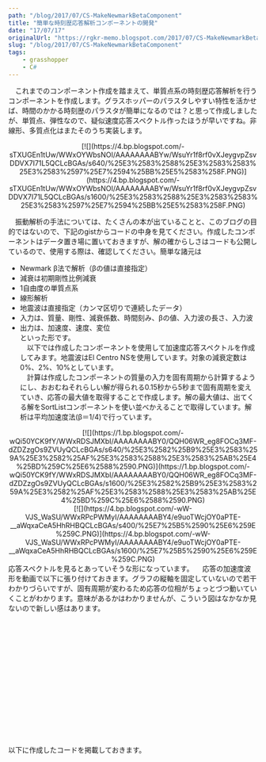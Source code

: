 ```yaml
---
path: "/blog/2017/07/CS-MakeNewmarkBetaComponent"
title: "簡単な時刻歴応答解析コンポーネントの開発"
date: "17/07/17"
originalUrl: "https://rgkr-memo.blogspot.com/2017/07/CS-MakeNewmarkBetaComponent.html"
slug: "/blog/2017/07/CS-MakeNewmarkBetaComponent"
tags:
    - grasshopper
    - C#
---
```

　これまでのコンポーネント作成を踏まえて、単質点系の時刻歴応答解析を行うコンポーネントを作成します。グラスホッパーのパラスタしやすい特性を活かせば、時間のかかる時刻歴のパラスタが簡単になるのでは？と思って作成しましたが、単質点、弾性なので、疑似速度応答スペクトル作ったほうが早いですね。非線形、多質点化はまたそのうち実装します。  
<div class="separator" style="clear: both; text-align: center;">[![](https://4.bp.blogspot.com/-sTXUGEn1tUw/WWxOYWbsNOI/AAAAAAAABYw/WsuYr1f8rf0vXJeygvpZsvDDVX7I71L5QCLcBGAs/s640/%25E3%2583%2588%25E3%2583%2583%25E3%2583%2597%25E7%2594%25BB%25E5%2583%258F.PNG)](https://4.bp.blogspot.com/-sTXUGEn1tUw/WWxOYWbsNOI/AAAAAAAABYw/WsuYr1f8rf0vXJeygvpZsvDDVX7I71L5QCLcBGAs/s1600/%25E3%2583%2588%25E3%2583%2583%25E3%2583%2597%25E7%2594%25BB%25E5%2583%258F.PNG)</div>  

　振動解析の手法については、たくさんの本が出ていることと、このブログの目的ではないので、下記のgistからコードの中身を見てください。作成したコンポーネントはデータ置き場に置いておきますが、解の確からしさはコードも公開しているので、使用する際は、確認してください。簡単な諸元は  

*   Newmark β法で解析（βの値は直接指定）
*   減衰は初期剛性比例減衰
*   1自由度の単質点系
*   線形解析
*   地震波は直接指定（カンマ区切りで連続したデータ）
*   入力は、質量、剛性、減衰係数、時間刻み、βの値、入力波の長さ、入力波
*   出力は、加速度、速度、変位<div>といった形です。  
　以下では作成したコンポーネントを使用して加速度応答スペクトルを作成してみます。地震波はEl Centro NSを使用しています。対象の減衰定数は0%、2%、10%としています。  
　計算は作成したコンポーネントの質量の入力を固有周期から計算するようにし、おおむねそれらしい解が得られる0.15秒から5秒まで固有周期を変えていき、応答の最大値を取得することで作成します。解の最大値は、出てくる解をSortListコンポーネントを使い並べかえることで取得しています。解析は平均加速度法(β＝1/4)で行っています。  

<div class="separator" style="clear: both; text-align: center;">[![](https://1.bp.blogspot.com/-wQi50YCK9fY/WWxRDSJMXbI/AAAAAAAABY0/QQH06WR_eg8FOCq3MF-dZDZzgOs9ZVUyQCLcBGAs/s640/%25E3%2582%25B9%25E3%2583%259A%25E3%2582%25AF%25E3%2583%2588%25E3%2583%25AB%25E4%25BD%259C%25E6%2588%2590.PNG)](https://1.bp.blogspot.com/-wQi50YCK9fY/WWxRDSJMXbI/AAAAAAAABY0/QQH06WR_eg8FOCq3MF-dZDZzgOs9ZVUyQCLcBGAs/s1600/%25E3%2582%25B9%25E3%2583%259A%25E3%2582%25AF%25E3%2583%2588%25E3%2583%25AB%25E4%25BD%259C%25E6%2588%2590.PNG)</div><div class="separator" style="clear: both; text-align: center;">  
</div><div class="separator" style="clear: both; text-align: center;">[![](https://4.bp.blogspot.com/-wW-VJS_WaSU/WWxRPcPWMyI/AAAAAAAABY4/e9uoTWcjOY0aPTE-__aWqxaCeA5HhRHBQCLcBGAs/s400/%25E7%25B5%2590%25E6%259E%259C.PNG)](https://4.bp.blogspot.com/-wW-VJS_WaSU/WWxRPcPWMyI/AAAAAAAABY4/e9uoTWcjOY0aPTE-__aWqxaCeA5HhRHBQCLcBGAs/s1600/%25E7%25B5%2590%25E6%259E%259C.PNG)</div><div class="separator" style="clear: both; text-align: center;">  
</div>応答スペクトルを見るとあっていそうな形になっています。  
　応答の加速度波形を動画で以下に張り付けておきます。グラフの縦軸を固定していないので若干わかりづらいですが、固有周期が変わるため応答の位相がちょっとづつ動いていくことがわかります。意味があるかはわかりませんが、こういう図はなかなか見ないので新しい感はあります。  

<div class="separator" style="clear: both; text-align: center;"><object class="BLOG_video_class" contentid="87e8152d25a19c3a" height="266" id="BLOG_video-87e8152d25a19c3a" width="320"></object></div><div class="separator" style="clear: both; text-align: center;">  
</div><div class="separator" style="clear: both; text-align: left;">以下に作成したコードを掲載しておきます。</div><div class="separator" style="clear: both; text-align: left;">  
</div></div>